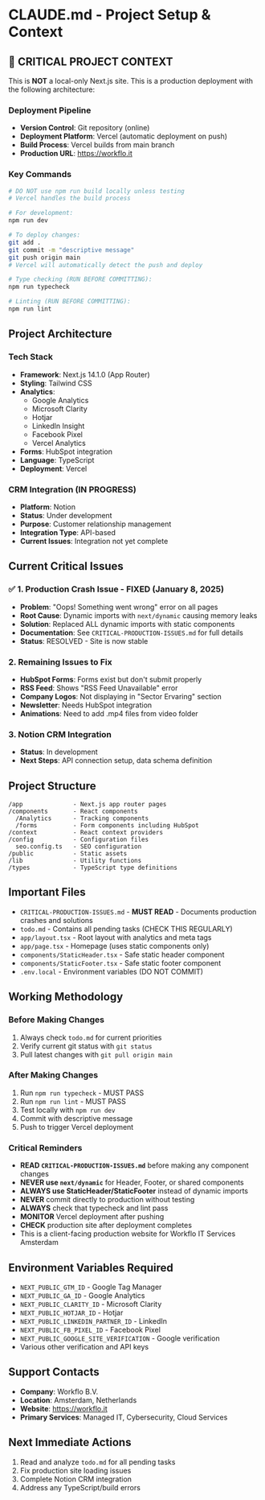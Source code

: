 # CLAUDE.md - Project Setup & Context

## 🚨 CRITICAL PROJECT CONTEXT

This is **NOT** a local-only Next.js site. This is a production deployment with the following architecture:

### Deployment Pipeline
- **Version Control**: Git repository (online)
- **Deployment Platform**: Vercel (automatic deployment on push)
- **Build Process**: Vercel builds from main branch
- **Production URL**: https://workflo.it

### Key Commands
```bash
# DO NOT use npm run build locally unless testing
# Vercel handles the build process

# For development:
npm run dev

# To deploy changes:
git add .
git commit -m "descriptive message"
git push origin main
# Vercel will automatically detect the push and deploy

# Type checking (RUN BEFORE COMMITTING):
npm run typecheck

# Linting (RUN BEFORE COMMITTING):
npm run lint
```

## Project Architecture

### Tech Stack
- **Framework**: Next.js 14.1.0 (App Router)
- **Styling**: Tailwind CSS
- **Analytics**: 
  - Google Analytics
  - Microsoft Clarity
  - Hotjar
  - LinkedIn Insight
  - Facebook Pixel
  - Vercel Analytics
- **Forms**: HubSpot integration
- **Language**: TypeScript
- **Deployment**: Vercel

### CRM Integration (IN PROGRESS)
- **Platform**: Notion
- **Status**: Under development
- **Purpose**: Customer relationship management
- **Integration Type**: API-based
- **Current Issues**: Integration not yet complete

## Current Critical Issues

### ✅ 1. Production Crash Issue - FIXED (January 8, 2025)
- **Problem**: "Oops! Something went wrong" error on all pages
- **Root Cause**: Dynamic imports with `next/dynamic` causing memory leaks
- **Solution**: Replaced ALL dynamic imports with static components
- **Documentation**: See `CRITICAL-PRODUCTION-ISSUES.md` for full details
- **Status**: RESOLVED - Site is now stable

### 2. Remaining Issues to Fix
- **HubSpot Forms**: Forms exist but don't submit properly
- **RSS Feed**: Shows "RSS Feed Unavailable" error
- **Company Logos**: Not displaying in "Sector Ervaring" section
- **Newsletter**: Needs HubSpot integration
- **Animations**: Need to add .mp4 files from video folder

### 3. Notion CRM Integration
- **Status**: In development
- **Next Steps**: API connection setup, data schema definition

## Project Structure
```
/app              - Next.js app router pages
/components       - React components
  /Analytics      - Tracking components
  /forms          - Form components including HubSpot
/context          - React context providers
/config           - Configuration files
  seo.config.ts   - SEO configuration
/public           - Static assets
/lib              - Utility functions
/types            - TypeScript type definitions
```

## Important Files
- `CRITICAL-PRODUCTION-ISSUES.md` - **MUST READ** - Documents production crashes and solutions
- `todo.md` - Contains all pending tasks (CHECK THIS REGULARLY)
- `app/layout.tsx` - Root layout with analytics and meta tags
- `app/page.tsx` - Homepage (uses static components only)
- `components/StaticHeader.tsx` - Safe static header component
- `components/StaticFooter.tsx` - Safe static footer component
- `.env.local` - Environment variables (DO NOT COMMIT)

## Working Methodology

### Before Making Changes
1. Always check `todo.md` for current priorities
2. Verify current git status with `git status`
3. Pull latest changes with `git pull origin main`

### After Making Changes
1. Run `npm run typecheck` - MUST PASS
2. Run `npm run lint` - MUST PASS
3. Test locally with `npm run dev`
4. Commit with descriptive message
5. Push to trigger Vercel deployment

### Critical Reminders
- **READ `CRITICAL-PRODUCTION-ISSUES.md`** before making any component changes
- **NEVER use `next/dynamic`** for Header, Footer, or shared components
- **ALWAYS use StaticHeader/StaticFooter** instead of dynamic imports
- **NEVER** commit directly to production without testing
- **ALWAYS** check that typecheck and lint pass
- **MONITOR** Vercel deployment after pushing
- **CHECK** production site after deployment completes
- This is a client-facing production website for Workflo IT Services Amsterdam

## Environment Variables Required
- `NEXT_PUBLIC_GTM_ID` - Google Tag Manager
- `NEXT_PUBLIC_GA_ID` - Google Analytics
- `NEXT_PUBLIC_CLARITY_ID` - Microsoft Clarity
- `NEXT_PUBLIC_HOTJAR_ID` - Hotjar
- `NEXT_PUBLIC_LINKEDIN_PARTNER_ID` - LinkedIn
- `NEXT_PUBLIC_FB_PIXEL_ID` - Facebook Pixel
- `NEXT_PUBLIC_GOOGLE_SITE_VERIFICATION` - Google verification
- Various other verification and API keys

## Support Contacts
- **Company**: Workflo B.V.
- **Location**: Amsterdam, Netherlands
- **Website**: https://workflo.it
- **Primary Services**: Managed IT, Cybersecurity, Cloud Services

## Next Immediate Actions
1. Read and analyze `todo.md` for all pending tasks
2. Fix production site loading issues
3. Complete Notion CRM integration
4. Address any TypeScript/build errors